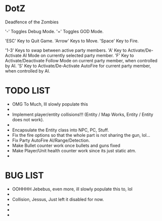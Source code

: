 DotZ
====

Deadfence of the Zombies

'-'		Toggles Debug Mode.
'='		Toggles GOD Mode.

'ESC'	Key to Quit Game.
'Arrow' Keys to Move.
'Space' Key to Fire.

'1-3'	Keys to swap between active party members.
'A'		Key to Activate/De-Activate AI Mode on currently selected party member.
'F'		Key to Activate/Deactivate Follow Mode on current party member, when controlled by AI.
'S'		Key to Activate/De-Activate AutoFire for current party member, when controlled by AI.


TODO LIST
==================
 - OMG To Much, Ill slowly populate this
 - 
 - Implement player/entity collisions!!! (Entity / Map Works, Entity / Entity does not work).
 - 
 - Encapsulate the Entity class into NPC, PC, Stuff.
 - Fix the fire options so that the whole part is not sharing the gun, lol...
 - Fix Party AutoFire AI/Range/Detection.
 - Make Bullet counter work once bullets and guns fixed
 - Make Player/Unit health counter work since its just static atm.
 - 
 
 
 BUG LIST
 ==================
 - OOHHHH Jebebus, even more, ill slowly populate this to, lol
 - 
 - Collision, Jessus, Just left it disabled for now.
 - 
 - 
 - 